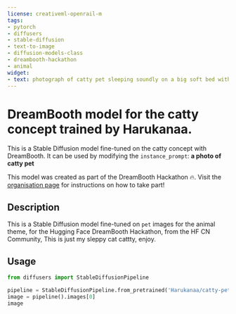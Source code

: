 ```yaml
---
license: creativeml-openrail-m
tags:
- pytorch
- diffusers
- stable-diffusion
- text-to-image
- diffusion-models-class
- dreambooth-hackathon
- animal
widget:
- text: photograph of catty pet sleeping soundly on a big soft bed with eyes closed
---
```


# DreamBooth model for the catty concept trained by Harukanaa.

This is a Stable Diffusion model fine-tuned on the catty concept with DreamBooth. It can be used by modifying the `instance_prompt`: **a photo of catty pet**

This model was created as part of the DreamBooth Hackathon 🔥. Visit the [organisation page](https://huggingface.co/dreambooth-hackathon) for instructions on how to take part!

## Description


This is a Stable Diffusion model fine-tuned on `pet` images for the animal theme, 
for the Hugging Face DreamBooth Hackathon, from the HF CN Community, 
This is just my sleppy cat cattty, enjoy.


## Usage

```python
from diffusers import StableDiffusionPipeline

pipeline = StableDiffusionPipeline.from_pretrained('Harukanaa/catty-pet-heywhale')
image = pipeline().images[0]
image
```
